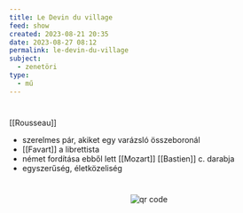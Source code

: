 ```yaml
---
title: Le Devin du village
feed: show
created: 2023-08-21 20:35
date: 2023-08-27 08:12
permalink: le-devin-du-village
subject:
  - zenetöri
type:
  - mű
---
```

#
[[Rousseau]]

- szerelmes pár, akiket egy varázsló összeboronál
- [[Favart]] a librettista
- német fordítása ebből lett [[Mozart]] [[Bastien]] c. darabja
- egyszerűség, életközeliség





#
<p style="text-align: center;"><img src="https://chart.googleapis.com/chart?cht=qr&chl=https://notes.andrasdenes.com/le-devin-du-village&chs=180x180&choe=UTF-8&chld=L|2" alt="qr code"></p>

